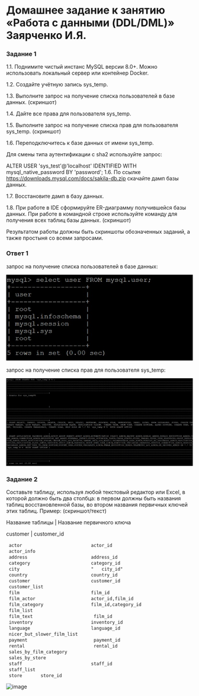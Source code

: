 # Домашнее задание к занятию «Работа с данными (DDL/DML)» Заярченко И.Я.


### Задание 1

1.1. Поднимите чистый инстанс MySQL версии 8.0+. Можно использовать локальный сервер или контейнер Docker.

1.2. Создайте учётную запись sys_temp.

1.3. Выполните запрос на получение списка пользователей в базе данных. (скриншот)

1.4. Дайте все права для пользователя sys_temp.

1.5. Выполните запрос на получение списка прав для пользователя sys_temp. (скриншот)

1.6. Переподключитесь к базе данных от имени sys_temp.

Для смены типа аутентификации с sha2 используйте запрос:

ALTER USER 'sys_test'@'localhost' IDENTIFIED WITH mysql_native_password BY 'password';
1.6. По ссылке https://downloads.mysql.com/docs/sakila-db.zip скачайте дамп базы данных.

1.7. Восстановите дамп в базу данных.

1.8. При работе в IDE сформируйте ER-диаграмму получившейся базы данных. При работе в командной строке используйте команду для получения всех таблиц базы данных. (скриншот)

Результатом работы должны быть скриншоты обозначенных заданий, а также простыня со всеми запросами.

### Ответ 1

запрос на получение списка пользователей в базе данных:

![Список пользователей](https://github.com/vonoid/DDL-DML/blob/e2fe211f9fdedfaeb1707b2bef48f850202ff707/img/1.jpg)


запрос на получение списка прав для пользователя sys_temp:

![Права для пользователя sys_temp](https://github.com/vonoid/DDL-DML/blob/e2fe211f9fdedfaeb1707b2bef48f850202ff707/img/12.jpg)



### Задание 2

Составьте таблицу, используя любой текстовый редактор или Excel, в которой должно быть два столбца: в первом должны быть названия таблиц восстановленной базы, во втором названия первичных ключей этих таблиц. Пример: (скриншот/текст)

Название таблицы | Название первичного ключа

customer         | customer_id

```
 actor                      	actor_id
 actor_info                 	
 address                    	address_id
 category                   	category_id
 city                       	"	city_id"
 country                    	country_id
 customer                   	customer_id
 customer_list              	
 film                       	film_id
 film_actor                 	actor_id,film_id  
 film_category              	film_id,category_id
 film_list                  	
 film_text                  	 film_id    
 inventory                  	inventory_id        
 language                   	language_id  
 nicer_but_slower_film_list 	
 payment                    	 payment_id  
 rental                     	 rental_id  
 sales_by_film_category     	
 sales_by_store             	
 staff                      	staff_id 
 staff_list                 	
 store  	 store_id
```
![image](https://github.com/user-attachments/assets/3b8e4a7c-ae32-4ff9-82aa-318b36ed9100)
